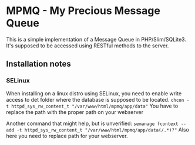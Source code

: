 # MPMQ - My Precious Message Queue
This is a simple implementation of a Message Queue in PHP/Slim/SQLite3. It's supposed to be accessed using RESTful methods to the server.

## Installation notes
### SELinux
When installing on a linux distro using SELinux, you need to enable write access to det folder where the database is supposed to be located.
`chcon -t httpd_sys_rw_content_t "/var/www/html/mpmq/app/data"`
You have to replace the path with the proper path on your webserver

Another command that might help, but is unverified:
`semanage fcontext --add -t httpd_sys_rw_content_t "/var/www/html/mpmq/app/data(/.*)?"`
Also here you need to replace path for your webserver.
